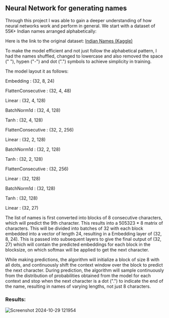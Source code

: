 ## Neural Network for generating names

Through this project I was able to gain a deeper understanding of how neural networks work and perform in general. We start with a dataset of 55K+ Indian names arranged alphabetically:

Here is the link to the original dataset: [Indian Names (Kaggle)](https://www.kaggle.com/datasets/meemr5/indian-names-boys-girls)

To make the model efficient and not just follow the alphabetical pattern, I had the names shuffled, changed to lowercase and also removed the space (" "), hypen ("-") and dot (".") symbols to achieve simplicity in training.

The model layout it as follows:

Embedding : (32, 8, 24)

FlattenConsecutive : (32, 4, 48)

Linear : (32, 4, 128)

BatchNorm1d : (32, 4, 128)

Tanh : (32, 4, 128)

FlattenConsecutive : (32, 2, 256)

Linear : (32, 2, 128)

BatchNorm1d : (32, 2, 128)

Tanh : (32, 2, 128)

FlattenConsecutive : (32, 256)

Linear : (32, 128)

BatchNorm1d : (32, 128)

Tanh : (32, 128)

Linear : (32, 27)

The list of names is first converted into blocks of 8 consecutive characters, which will predict the 9th character. This results into a 505323 * 8 matrix of characters.
This will be divided into batches of 32 with each block embedded into a vector of length 24, resulting in a Embedding layer of (32, 8, 24). This is passed into subsequent layers to give the final output of (32, 27) which will contain the predicted embeddings for each block in the blocksize, on which softmax will be applied to get the next character. 

While making predictions, the algorithm will initialize a block of size 8 with all dots, and continuously shift the context window over the block to predict the next character. During prediction, the algorithm will sample continuously from the distribution of probabilities obtained from the model for each context and stop when the next character is a dot (".") to indicate the end of the name, resulting in names of varying lengths, not just 8 characters. 

### Results:

![Screenshot 2024-10-29 121954](https://github.com/user-attachments/assets/7d5373f4-1eee-40a7-92cf-9ffa0edd58fa)

